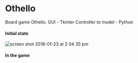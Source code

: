 # Othello
Board game Othello. 
GUI - Tkinter
Controller to model - Python 

#### Initial state
![screen shot 2018-01-23 at 2 04 35 pm](https://user-images.githubusercontent.com/10664813/35303348-813e1190-0046-11e8-8590-4b67424cafbf.png)

#### In the game 
